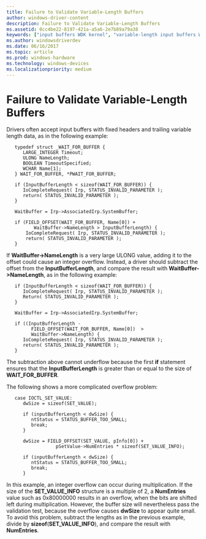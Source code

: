 ```yaml
---
title: Failure to Validate Variable-Length Buffers
author: windows-driver-content
description: Failure to Validate Variable-Length Buffers
ms.assetid: 0cc4be22-8197-421a-a5a6-2e7b89a79a38
keywords: ["input buffers WDK kernel", "variable-length input buffers WDK kernel"]
ms.author: windowsdriverdev
ms.date: 06/16/2017
ms.topic: article
ms.prod: windows-hardware
ms.technology: windows-devices
ms.localizationpriority: medium
---
```


# Failure to Validate Variable-Length Buffers





Drivers often accept input buffers with fixed headers and trailing variable length data, as in the following example:

```
   typedef struct _WAIT_FOR_BUFFER {
      LARGE_INTEGER Timeout;
      ULONG NameLength;
      BOOLEAN TimeoutSpecified;
      WCHAR Name[1];
   } WAIT_FOR_BUFFER, *PWAIT_FOR_BUFFER;

   if (InputBufferLength < sizeof(WAIT_FOR_BUFFER)) {
      IoCompleteRequest( Irp, STATUS_INVALID_PARAMETER );
      return( STATUS_INVALID_PARAMETER );
   }

   WaitBuffer = Irp->AssociatedIrp.SystemBuffer;

   if (FIELD_OFFSET(WAIT_FOR_BUFFER, Name[0]) +
          WaitBuffer->NameLength > InputBufferLength) {
       IoCompleteRequest( Irp, STATUS_INVALID_PARAMETER );
       return( STATUS_INVALID_PARAMETER );
   }
```

If **WaitBuffer-&gt;NameLength** is a very large ULONG value, adding it to the offset could cause an integer overflow. Instead, a driver should subtract the offset from the **InputBufferLength**, and compare the result with **WaitBuffer-&gt;NameLength**, as in the following example:

```
   if (InputBufferLength < sizeof(WAIT_FOR_BUFFER)) {
      IoCompleteRequest( Irp, STATUS_INVALID_PARAMETER );
      Return( STATUS_INVALID_PARAMETER );
   }

   WaitBuffer = Irp->AssociatedIrp.SystemBuffer;

   if ((InputBufferLength -
         FIELD_OFFSET(WAIT_FOR_BUFFER, Name[0])  >
         WaitBuffer->NameLength) {
      IoCompleteRequest( Irp, STATUS_INVALID_PARAMETER );
      return( STATUS_INVALID_PARAMETER );
   }
```

The subtraction above cannot underflow because the first **if** statement ensures that the **InputBufferLength** is greater than or equal to the size of **WAIT\_FOR\_BUFFER**.

The following shows a more complicated overflow problem:

```
   case IOCTL_SET_VALUE:
      dwSize = sizeof(SET_VALUE);

      if (inputBufferLength < dwSize) {
         ntStatus = STATUS_BUFFER_TOO_SMALL;
         break;
      }

      dwSize = FIELD_OFFSET(SET_VALUE, pInfo[0]) +
                  pSetValue->NumEntries * sizeof(SET_VALUE_INFO);

      if (inputBufferLength < dwSize) {
         ntStatus = STATUS_BUFFER_TOO_SMALL;
         break;
      }
```

In this example, an integer overflow can occur during multiplication. If the size of the **SET\_VALUE\_INFO** structure is a multiple of 2, a **NumEntries** value such as 0x80000000 results in an overflow, when the bits are shifted left during multiplication. However, the buffer size will nevertheless pass the validation test, because the overflow causes **dwSize** to appear quite small. To avoid this problem, subtract the lengths as in the previous example, divide by **sizeof**(**SET\_VALUE\_INFO**), and compare the result with **NumEntries**.

 

 





